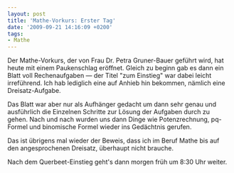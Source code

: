 ```yaml
---
layout: post
title: 'Mathe-Vorkurs: Erster Tag'
date: '2009-09-21 14:16:09 +0200'
tags:
- Mathe
---
```

<p>Der Mathe-Vorkurs, der von Frau Dr. Petra Gruner-Bauer geführt wird, hat heute mit einem Paukenschlag eröffnet. Gleich zu beginn gab es dann ein Blatt voll Rechenaufgaben &mdash; der Titel "zum Einstieg" war dabei leicht irreführend. Ich hab lediglich eine auf Anhieb hin bekommen, nämlich eine Dreisatz-Aufgabe. </p>
<p>Das Blatt war aber nur als Aufhänger gedacht um dann sehr genau und ausführlich die Einzelnen Schritte zur Lösung der Aufgaben durch zu gehen. Nach und nach wurden uns dann Dinge wie Potenzrechnung, pq-Formel und binomische Formel wieder ins Gedächtnis gerufen.</p>
<p>Das ist übrigens mal wieder der Beweis, dass ich im Beruf Mathe bis auf den angesprochenen Dreisatz, überhaupt nicht brauche. </p>
<p>Nach dem Querbeet-Einstieg geht's dann morgen früh um 8:30 Uhr weiter.</p>
